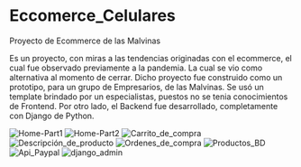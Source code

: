 # Eccomerce_Celulares
Proyecto de Ecommerce de las Malvinas

Es un proyecto, con miras a las tendencias originadas con el ecommerce, el cual fue observado previamente a la pandemia. 
La cual se vio como alternativa al momento de cerrar. Dicho proyecto fue construido como un prototipo, para un grupo de Empresarios, 
de las Malvinas. Se usó un template brindado por un especialistas, puestos no se tenia conocimientos de Frontend. 
Por otro lado, el Backend fue desarrollado, completamente con Django de Python.


![Home-Part1](https://user-images.githubusercontent.com/57787417/166808205-120d6898-f4c6-4712-b08a-0dad4549d069.JPG)
![Home-Part2](https://user-images.githubusercontent.com/57787417/166808220-9b9dbe44-0fa6-4eb1-ad4f-518cc75bf088.JPG)
![Carrito_de_compra](https://user-images.githubusercontent.com/57787417/166808228-94206d17-e1c6-4f2c-a1a9-a368116694ce.JPG)
![Descripción_de_producto](https://user-images.githubusercontent.com/57787417/166808257-f7de655e-961b-4636-98de-4d6b6ab77c88.JPG)
![Ordenes_de_compra](https://user-images.githubusercontent.com/57787417/166808275-189c3f59-cf62-4e4d-91b0-0a1342f5a82b.JPG)
![Productos_BD](https://user-images.githubusercontent.com/57787417/166808283-bd889c5c-b218-4a50-b9a0-5b3ad88c2ba0.JPG)
![Api_Paypal](https://user-images.githubusercontent.com/57787417/166808292-48b11abf-8df6-43f1-ba8a-51fb3ce8a2d7.JPG)
![django_admin](https://user-images.githubusercontent.com/57787417/166808322-9c5eb7a6-a223-49be-8a38-43ef987f9ba9.JPG)
